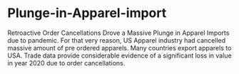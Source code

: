# Plunge-in-Apparel-import
Retroactive Order Cancellations Drove a Massive Plunge in Apparel Imports due to pandemic.
For that very reason, US Apparel industry had cancelled massive amount of pre ordered apparels.
Many countries export apparels to USA.
Trade data provide considerable evidence of a significant loss in value in year 2020 due to order cancellations.
